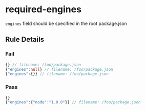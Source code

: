 <!-- prettier-ignore-start -->
# required-engines

`engines` field should be specified in the root package.json

## Rule Details

### Fail

```ts
{} // filename: /foo/package.json
{"engines":null} // filename: /foo/package.json
{"engines":{}} // filename: /foo/package.json
```

### Pass

```ts
{}
{"engines":{"node":"1.0.0"}} // filename: /foo/package.json
```
<!-- prettier-ignore-end -->
